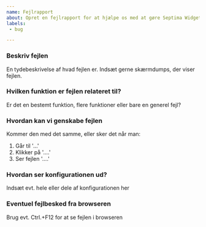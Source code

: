 ```yaml
---
name: Fejlrapport
about: Opret en fejlrapport for at hjælpe os med at gøre Septima Widget bedre
labels:
 - bug

---
```


### Beskriv fejlen
En tydebeskrivelse af hvad fejlen er. Indsæt gerne skærmdumps, der viser fejlen.

### Hvilken funktion er fejlen relateret til?
Er det en bestemt funktion, flere funktioner eller bare en generel fejl?

### Hvordan kan vi genskabe fejlen
Kommer den med det samme, eller sker det når man:
1. Går til '...'
2. Klikker på '....'
3. Ser fejlen '....'

### Hvordan ser konfigurationen ud?
Indsæt evt. hele eller dele af konfigurationen her

### Eventuel fejlbesked fra browseren
Brug evt. Ctrl.+F12 for at se fejlen i browseren
